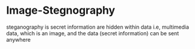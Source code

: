 # Image-Stegnography
steganography is secret information are hidden within data i.e, multimedia data, which is an image, and the data (secret information) can be sent anywhere
